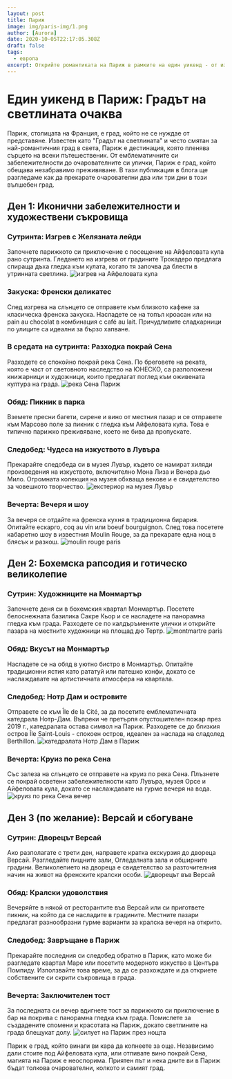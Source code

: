 ```yaml
---
layout: post
title: Париж
image: img/paris-img/1.png
author: [Aurora]
date: 2020-10-05T22:17:05.308Z
draft: false
tags:
  - европа
excerpt: Открийте романтиката на Париж в рамките на един уикенд - от изгрева на Айфеловата кула до артистичните улички на Монмартър - и завършете приключението си с круиз по река Сена под светлините на града. Разгледайте емблематични забележителности, насладете се на френската кухня и приемете омайното очарование на Града на светлината.
---
```


  # Един уикенд в Париж: Градът на светлината очаква

Париж, столицата на Франция, е град, който не се нуждае от представяне. Известен като "Градът на светлината" и често смятан за най-романтичния град в света, Париж е дестинация, която пленява сърцето на всеки пътешественик. От емблематичните си забележителности до очарователните си улички, Париж е град, който обещава незабравимо преживяване. В тази публикация в блога ще разгледаме как да прекарате очарователни два или три дни в този вълшебен град.

## Ден 1: Иконични забележителности и художествени съкровища

### Сутринта: Изгрев с Желязната лейди

Започнете парижкото си приключение с посещение на Айфеловата кула рано сутринта. Гледането на изгрева от градините Трокадеро предлага спираща дъха гледка към кулата, когато тя започва да блести в утринната светлина. ![ изгрев на Айфеловата кула](img/paris-img/1.png)

### Закуска: Френски деликатес

След изгрева на слънцето се отправете към близкото кафене за класическа френска закуска. Насладете се на топъл кроасан или на pain au chocolat в комбинация с café au lait. Причудливите сладкарници по улиците са идеални за бързо хапване.

### В средата на сутринта: Разходка покрай Сена

Разходете се спокойно покрай река Сена. По бреговете на реката, която е част от световното наследство на ЮНЕСКО, са разположени книжарници и художници, които предлагат поглед към оживената култура на града. ![ река Сена Париж](img/paris-img/2.png)

### Обяд: Пикник в парка

Вземете пресни багети, сирене и вино от местния пазар и се отправете към Марсово поле за пикник с гледка към Айфеловата кула. Това е типично парижко преживяване, което не бива да пропускате.

### Следобед: Чудеса на изкуството в Лувъра

Прекарайте следобеда си в музея Лувър, където се намират хиляди произведения на изкуството, включително Мона Лиза и Венера дьо Мило. Огромната колекция на музея обхваща векове и е свидетелство за човешкото творчество. ![ екстериор на музея Лувър](img/paris-img/3.png)

### Вечерта: Вечеря и шоу

За вечеря се отдайте на френска кухня в традиционна бирария. Опитайте ескарго, coq au vin или boeuf bourguignon. След това посетете кабаретно шоу в известния Moulin Rouge, за да прекарате една нощ в блясък и разкош. ![ moulin rouge paris](img/paris-img/4.png)

## Ден 2: Бохемска рапсодия и готическо великолепие

### Сутрин: Художниците на Монмартър

Започнете деня си в бохемския квартал Монмартър. Посетете белоснежната базилика Сакре Кьор и се насладете на панорамна гледка към града. Разходете се по калдъръмените улички и открийте пазара на местните художници на площад дю Тертр. ![ montmartre paris](img/paris-img/5.png)

### Обяд: Вкусът на Монмартър

Насладете се на обяд в уютно бистро в Монмартър. Опитайте традиционни ястия като рататуй или патешко конфи, докато се наслаждавате на артистичната атмосфера на квартала.

### Следобед: Нотр Дам и островите

Отправете се към Île de la Cité, за да посетите емблематичната катедрала Нотр-Дам. Въпреки че претърпя опустошителен пожар през 2019 г., катедралата остава символ на Париж. Разходете се до близкия остров Île Saint-Louis - спокоен остров, идеален за наслада на сладолед Berthillon. ![ катедралата Нотр Дам в Париж](img/paris-img/6.png)

### Вечерта: Круиз по река Сена

Със залеза на слънцето се отправете на круиз по река Сена. Плъзнете се покрай осветени забележителности като Лувъра, музея Орсе и Айфеловата кула, докато се наслаждавате на гурме вечеря на вода. ![ круиз по река Сена вечер](img/paris-img/7.png)

## Ден 3 (по желание): Версай и сбогуване

### Сутрин: Дворецът Версай

Ако разполагате с трети ден, направете кратка екскурзия до двореца Версай. Разгледайте пищните зали, Огледалната зала и обширните градини. Великолепието на двореца е свидетелство за разточителния начин на живот на френските кралски особи. ![ дворецът във Версай](img/paris-img/8.png)

### Обяд: Кралски удоволствия

Вечеряйте в някой от ресторантите във Версай или си пригответе пикник, на който да се насладите в градините. Местните пазари предлагат разнообразни гурме варианти за кралска вечеря на открито.

### Следобед: Завръщане в Париж

Прекарайте последния си следобед обратно в Париж, като може би разгледате квартал Маре или посетите модерното изкуство в Центъра Помпиду. Използвайте това време, за да се разхождате и да откриете собствените си скрити съкровища в града.

### Вечерта: Заключителен тост

За последната си вечер вдигнете тост за парижкото си приключение в бар на покрива с панорамна гледка към града. Помислете за създадените спомени и красотата на Париж, докато светлините на града блещукат долу. ![ силует на Париж през нощта](img/paris-img/9.png)

Париж е град, който винаги ви кара да копнеете за още. Независимо дали стоите под Айфеловата кула, или отпивате вино покрай Сена, магията на Париж е неоспорима. Приятен път и нека дните ви в Париж бъдат толкова очарователни, колкото и самият град.